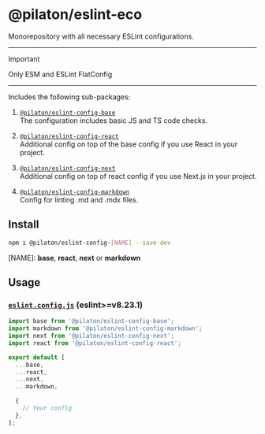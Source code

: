 # @pilaton/eslint-eco

Monorepository with all necessary ESLint configurations.

---

> [!IMPORTANT]
> Only ESM and ESLint FlatConfig

---

Includes the following sub-packages:

1. [`@pilaton/eslint-config-base`](./packages/base/README.md)  
   The configuration includes basic JS and TS code checks.

2. [`@pilaton/eslint-config-react`](./packages/react/README.md)  
   Additional config on top of the base config if you use React in your project.
3. [`@pilaton/eslint-config-next`](./packages/next/README.md)  
   Additional config on top of react config if you use Next.js in your project.
4. [`@pilaton/eslint-config-markdown`](./packages/markdown/README.md)  
   Config for linting .md and .mdx files.

## Install

```bash
npm i @pilaton/eslint-config-[NAME] --save-dev
```

[NAME]: **base**, **react**, **next** or **markdown**

## Usage

### [`eslint.config.js`](https://eslint.org/docs/latest/use/configure/configuration-files-new) (eslint>=v8.23.1)

```js
import base from '@pilaton/eslint-config-base';
import markdown from '@pilaton/eslint-config-markdown';
import next from '@pilaton/eslint-config-next';
import react from '@pilaton/eslint-config-react';

export default [
  ...base,
  ...react,
  ...next,
  ...markdown,

  {
    // Your config
  },
];
```
